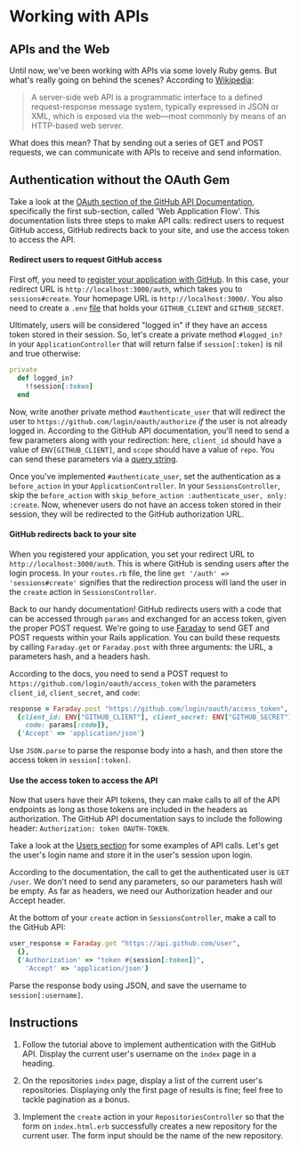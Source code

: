 # Working with APIs

## APIs and the Web

Until now, we've been working with APIs via some lovely Ruby gems. But what's really going on behind the scenes? According to [Wikipedia](https://en.wikipedia.org/wiki/Web_API):
> A server-side web API is a programmatic interface to a defined request-response message system, typically expressed in JSON or XML, which is exposed via the web—most commonly by means of an HTTP-based web server.

What does this mean? That by sending out a series of GET and POST requests, we can communicate with APIs to receive and send information.

## Authentication without the OAuth Gem

Take a look at the [OAuth section of the GitHub API Documentation](https://developer.github.com/v3/oauth/), specifically the first sub-section, called 'Web Application Flow'. This documentation lists three steps to make API calls: redirect users to request GitHub access, GitHub redirects back to your site, and use the access token to access the API.

#### Redirect users to request GitHub access

First off, you need to [register your application with GitHub](https://github.com/settings/applications/new). In this case, your redirect URL is `http://localhost:3000/auth`, which takes you to `sessions#create`. Your homepage URL is `http://localhost:3000/`. You also need to create a `.env` [file](https://github.com/bkeepers/dotenv) that holds your `GITHUB_CLIENT` and `GITHUB_SECRET`.

Ultimately, users will be considered "logged in" if they have an access token stored in their session. So, let's create a private method `#logged_in?` in your `ApplicationController` that will return false if `session[:token]` is nil and true otherwise:

```ruby
private
  def logged_in?
    !!session[:token]
  end
```

Now, write another private method `#authenticate_user` that will redirect the user to `https://github.com/login/oauth/authorize` _if_ the user is not already logged in. According to the GitHub API documentation, you'll need to send a few parameters along with your redirection: here, `client_id` should have a value of `ENV[GITHUB_CLIENT]`, and `scope` should have a value of `repo`. You can send these parameters via a [query string](https://en.wikipedia.org/wiki/Query_string).

Once you've implemented `#authenticate_user`, set the authentication as a `before_action` in your `ApplicationController`. In your `SessionsController`, skip the `before_action` with `skip_before_action :authenticate_user, only: :create`. Now, whenever users do not have an access token stored in their session, they will be redirected to the GitHub authorization URL.

#### GitHub redirects back to your site

When you registered your application, you set your redirect URL to `http://localhost:3000/auth`. This is where GitHub is sending users after the login process. In your `routes.rb` file, the line `get '/auth' => 'sessions#create'` signifies that the redirection process will land the user in the `create` action in `SessionsController`.

Back to our handy documentation! GitHub redirects users with a code that can be accessed through `params` and exchanged for an access token, given the proper POST request. We're going to use [Faraday](https://github.com/lostisland/faraday) to send GET and POST requests within your Rails application. You can build these requests by calling `Faraday.get` or `Faraday.post` with three arguments: the URL, a parameters hash, and a headers hash.

According to the docs, you need to send a POST request to `https://github.com/login/oauth/access_token` with the parameters `client_id`, `client_secret`, and `code`:

```ruby
response = Faraday.post "https://github.com/login/oauth/access_token", 
  {client_id: ENV["GITHUB_CLIENT"], client_secret: ENV["GITHUB_SECRET"], 
    code: params[:code]}, 
  {'Accept' => 'application/json'}
```

Use `JSON.parse` to parse the response body into a hash, and then store the access token in `session[:token]`.

#### Use the access token to access the API

Now that users have their API tokens, they can make calls to all of the API endpoints as long as those tokens are included in the headers as authorization. The GitHub API documentation says to include the following header: `Authorization: token OAUTH-TOKEN`.

Take a look at the [Users section](https://developer.github.com/v3/users/) for some examples of API calls. Let's get the user's login name and store it in the user's session upon login.

According to the documentation, the call to get the authenticated user is `GET /user`. We don't need to send any parameters, so our parameters hash will be empty. As far as headers, we need our Authorization header and our Accept header.

At the bottom of your `create` action in `SessionsController`, make a call to the GitHub API:

```ruby
user_response = Faraday.get "https://api.github.com/user", 
  {}, 
  {'Authorization' => "token #{session[:token]}", 
    'Accept' => 'application/json'}
```

Parse the response body using JSON, and save the username to `session[:username]`.

## Instructions

1. Follow the tutorial above to implement authentication with the GitHub API. Display the current user's username on the `index` page in a heading.

2. On the repositories `index` page, display a list of the current user's repositories. Displaying only the first page of results is fine; feel free to tackle pagination as a bonus.

3. Implement the `create` action in your `RepositoriesController` so that the form on `index.html.erb` successfully creates a new repository for the current user. The form input should be the name of the new repository.